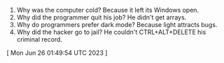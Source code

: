  
1. Why was the computer cold? Because it left its Windows open.
2. Why did the programmer quit his job? He didn't get arrays.
3. Why do programmers prefer dark mode? Because light attracts bugs.
4. Why did the hacker go to jail? He couldn't CTRL+ALT+DELETE his criminal record.
 
[ 
Mon Jun 26 01:49:54 UTC 2023
 ]
